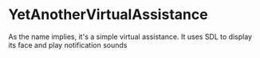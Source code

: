 # YetAnotherVirtualAssistance
As the name implies, it's a simple virtual assistance. It uses SDL to display its face and play notification sounds
